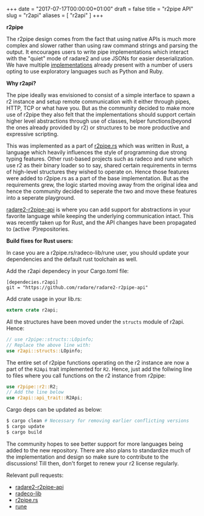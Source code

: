 +++
date = "2017-07-17T00:00:00+01:00"
draft = false
title = "r2pipe API"
slug = "r2api"
aliases = [
    "r2api"
    ]
+++

**r2pipe**

The r2pipe design comes from the fact that using native APIs is much more
complex and slower rather than using raw command strings and parsing the output.
It encourages users to write pipe implementations which interact with the
"quiet" mode of radare2 and use JSONs for easier deserialization. We have
multiple [implementations](https://github.com/radare/radare2-r2pipe) already
present with a number of users opting to use exploratory languages such as
Python and Ruby.

**Why r2api?**

The pipe ideally was envisioned to consist of a simple interface to spawn a r2
instance and setup remote communication with it either through pipes, HTTP, TCP
or what have you. But as the community decided to make more use of r2pipe they
also felt that the implementations should support certain higher level
abstractions through use of classes, helper functions(beyond the ones already
provided by r2) or structures to be more productive and expressive scripting.

This was implemented as a part of
[r2pipe.rs](https://github.com/radare/r2pipe.rs) which was written in Rust, a
language which heavily influences the style of programming due strong typing
features. Other rust-based projects such as radeco and rune which use r2 as
their binary loader so to say, shared certain requirements in terms of
high-level structures they wished to operate on. Hence those features were added
to r2pipe.rs as a part of the base implementation. But as the requirements
grew, the logic started moving away from the original idea and hence the
community decided to seperate the two and move these features into a seperate
playground.

[radare2-r2pipe-api](https://github.com/radare/radare2-r2pipe-api) is where you
can add support for abstractions in your favorite language while keeping the
underlying communication intact. This was recently taken up for Rust, and the
API changes have been propagated to (active :P)repositories. 

**Build fixes for Rust users:**

In case you are a r2pipe.rs/radeco-lib/rune user, you should update your
dependencies and the default rust toolchain as well.

Add the r2api dependecy in your Cargo.toml file:

```
[dependecies.r2api]
git = "https://github.com/radare/radare2-r2pipe-api"
```

Add crate usage in your lib.rs:

```rust
extern crate r2api;
```

All the structures have been moved under the `structs` module of r2api. Hence:

```rust
// use r2pipe::structs::LOpinfo;
// Replace the above line with:
use r2api::structs::LOpinfo;
```

The entire set of r2pipe functions operating on the r2 instance are now a part
of the `R2Api` trait implemented for `R2`. Hence, just add the follwing line to
files where you call functions on the r2 instance from r2pipe:

```rust
use r2pipe::r2::R2;
// Add the line below
use r2api::api_trait::R2Api;
```

Cargo deps can be updated as below:

```bash
$ cargo clean # Necessary for removing earlier conflicting versions
$ cargo update
$ cargo build
```

The community hopes to see better support for more languages being added to the
new repository. There are also plans to standardize much of the implementation
and design so make sure to contribute to the discussions! Till then, don't
forget to renew your r2 license regularly.

Relevant pull requests:

* [radare2-r2pipe-api](https://github.com/radare/radare2-r2pipe-api/pull/1)
* [radeco-lib](https://github.com/radare/radeco-lib/pull/64)
* [r2pipe.rs](https://github.com/radare/r2pipe.rs/pull/23)
* [rune](https://github.com/sushant94/rune/pull/29)
